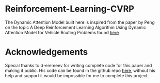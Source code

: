 # Reinforcement-Learning-CVRP
The Dynamic Attention Model built here is inspired from the paper by Peng on the topic A Deep Reinforcement Learning Algorithm Using Dynamic Attention Model for Vehicle Routing Problems found [here](https://arxiv.org/abs/2002.03282)
# Acknowledgements
Special thanks to d-eremeev for writing complete code for this paper and making it public. His code can be found in the github repo [here](https://github.com/d-eremeev/ADM-VRP), without his help and support it would be impossible  for me to complete this project.
